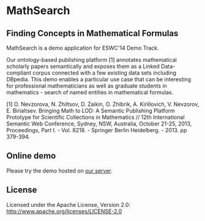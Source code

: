 MathSearch
==========

Finding Concepts in Mathematical Formulas
-----------------------------------------

MathSearch is a demo application for ESWC'14 Demo Track.

Our ontology-based publishing platform [1] annotates mathematical scholarly papers semantically and exposes them as a Linked Data-compliant corpus connected with a few existing data sets including DBpedia. This demo enables a particular use case that can be interesting for professional mathematicians as well as graduate students in mathematics - search of named entities in mathematical formulas.

[1] O. Nevzorova, N. Zhiltsov, D. Zaikin, O. Zhibrik, A. Kirillovich, V. Nevzorov, E. Birialtsev. Bringing Math to LOD: A Semantic Publishing Platform Prototype for Scientific Collections in Mathematics // 12th International Semantic Web Conference, Sydney, NSW, Australia, October 21-25, 2013, Proceedings, Part I. - Vol. 8218. - Springer Berlin Heidelberg. - 2013. pp 379-394.

Online demo
-----------

Please try the demo hosted on [our server](http://cll.niimm.ksu.ru/mathsearch/).

License
---------------------

Licensed under the Apache License, Version 2.0: http://www.apache.org/licenses/LICENSE-2.0
